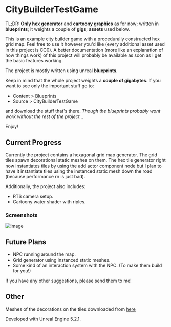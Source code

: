 # CityBuilderTestGame

TL;DR: **Only hex generator** and **cartoony graphics** as for now; written in **blueprints**; it weights a couple of **gigs**; **assets** used below.

This is an example city builder game with a procedurally constructed hex grid map. Feel free to use it however you'd like (every additional asset used in this project is CC0). A better documentation (more like an explanation of how things work) of this project will probably be available as soon as I get the basic features working.

The project is mostly written using unreal **blueprints**.

Keep in mind that the whole project weights a **couple of gigabytes**. If you want to see only the important stuff go to:
- Content > Blueprints
- Source > CityBuilderTestGame

and download the stuff that's there. *Though the blueprints probably wont work without the rest of the project...*

Enjoy!

## Current Progress

Currently the project contains a hexagonal grid map generator. The grid tiles spawn decorational static meshes on them. The hex tile generator right now instantiates tiles by using the add actor component node but I plan to have it instantiate tiles using the instanced static mesh down the road (because performance rn is just bad).

Additionally, the project also includes:
- RTS camera setup.
- Cartoony water shader with riples. 

### Screenshots

![image](https://github.com/specklew/CityBuilderTestGame/assets/76997864/0a5f71e5-d924-4b81-b0ae-341a568e65ed)

## Future Plans

- NPC running around the map.
- Grid generator using instanced static meshes.
- Some kind of an interaction system with the NPC. (To make them build for you!)

If you have any other suggestions, please send them to me!

## Other

Meshes of the decorations on the tiles downloaded from [here](https://kenney.nl/assets)

Developed with Unreal Engine 5.2.1.
